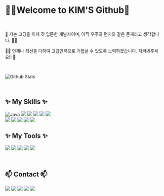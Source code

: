 <h1 align="left">
 👩‍🚀Welcome to KIM'S Github🚀
</h1>

<br>
<p align="left">
🚀 저는 코딩을 이제 갓 입문한 개발자이며, 아직 우주의 먼지와 같은 존재라고 생각합니다. 👩‍🚀
</p> 
<p align="left">
 👩‍🚀 언제나 최선을 다하여 고급인력으로 거듭날 수 있도록 노력하겠습니다. 지켜봐주세요!! 🚀
</p> 
<br>

![Github Stats](https://github-readme-stats.vercel.app/api?username=kimjaehyun5116&show_icons=true&theme=radical)

<br> 

                                          
<!--내용 부분-->
<h2>✨ My Skills ✨</h2>
<img alt="Java" src ="https://img.shields.io/badge/Java-007396.svg?&style=for-the-badge&logo=Java&logoColor=white"/>
<img src="https://img.shields.io/badge/JAVA-1E8CBE?style=for-the-badge&logo=java&logoColor=white"> <img src="https://img.shields.io/badge/-HTML5-F05032?style=for-the-badge&logo=html5&logoColor=white"> <img src="https://img.shields.io/badge/-CSS3-007ACC?style=for-the-badge&logo=css3&logoColor=white"> <img src="https://img.shields.io/badge/-JavaScript-%23F7DF1C?style=for-the-badge&logo=javascript&logoColor=white"> <img src="https://img.shields.io/badge/-React-61DAFB?style=for-the-badge&logo=React&logoColor=white">
<br>
<img src="https://img.shields.io/badge/-Docker-46a2f1?style=for-the-badge&logo=docker&logoColor=white"> <img src="https://img.shields.io/badge/mysql-4479A1?style=for-the-badge&logo=mysql&logoColor=white"> <img src="https://img.shields.io/badge/-Oracle-F80000?style=for-the-badge&logo=Oracle&Color=white"> <img src="https://img.shields.io/badge/-springboot-6DB33F?style=for-the-badge&logo=springboot&logoColor=white">  <img src="https://img.shields.io/badge/-node.js-339933?style=for-the-badge&logo=nodedotjs&logoColor=white"> 

<br>
<h2>✨ My Tools ✨</h2>

<img src="https://img.shields.io/badge/-intellijidea-black?style=for-the-badge&logo=intellijidea&Color=white"> <img src="https://img.shields.io/badge/-visualstudiocode-007ACC?style=for-the-badge&logo=visualstudiocode&logoColor=white"> <img src="https://img.shields.io/badge/-eclipseide-2C2255?style=for-the-badge&logo=eclipseide&Color=white"> <img src="https://img.shields.io/badge/-Git-F05032?style=for-the-badge&logo=git&logoColor=white"> <img src="https://img.shields.io/badge/-Github-181717?style=for-the-badge&logo=github&logoColor=white"> 

<br>
<h2 align="left">📫 Contact 📫</h2>

<div align="left">
   <a href="mailto:ibns789@gmail.com"> <img src="https://img.shields.io/badge/MAIL-EA4335?style=flat&logo=gmail&logoColor=white"/></a>
   <a href="https://instagram.com/ibns789"> <img src="https://img.shields.io/badge/SNS-F9AB00?style=flat&logo=Instagram&logocolor=E4405F&link=https://instagram.com/ibns789"/></a>
   <a href="https://kimjaehyun5116.github.io/"> <img src="https://img.shields.io/badge/Blog-222222?style=flat&logo=github&logocolor=white&link=https://kimjaehyun5116.github.io"/></a>
   <a href="https://blog.naver.com/oasisefit"> <img src="https://img.shields.io/badge/Blog-007396?style=flat&logo=naver&Logocolor=white&link=https://blog.naver.com/oasisefit"/></a>
   <a href="https://www.notion.so/kim-jae-hyun-11c28874ceb44560be1bda5cd670c1e9"> <img src="https://img.shields.io/badge/notion-000000?style=flat&logo=notion&logocolor=white&link=https://www.notion.so/kim-jae-hyun-11c28874ceb44560be1bda5cd670c1e9"/></a>
</div>
